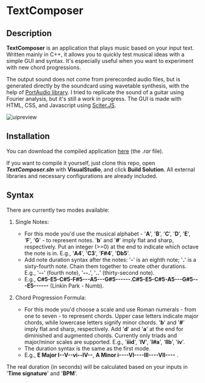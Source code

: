 # TextComposer
## Description
**TextComposer** is an application that plays music based on your input text. Written mainly in C++, it allows you to quickly test musical ideas with a simple GUI and syntax. It's especially useful when you want to experiment with new chord progressions.

The output sound does not come from prerecorded audio files, but is generated directly by the soundcard using wavetable synthesis, with the help of [PortAudio library](http://portaudio.com/). I tried to replicate the sound of a guitar using Fourier analysis, but it's still a work in progress. The GUI is made with HTML, CSS, and Javascript using [Sciter.JS](https://github.com/c-smile/sciter-js-sdk).

![uipreview](https://user-images.githubusercontent.com/72154050/144745099-89a6cc47-03b8-40b6-93eb-cd012c3d2237.png)
## Installation
You can download the compiled application [here](https://github.com/bucket420/TextComposer/releases) (the *.rar* file).  

If you want to compile it yourself, just clone this repo, open ***TextComposer.sln*** with **VisualStudio**, and click **Build Solution**. All external libraries and necessary configurations are already included. 
## Syntax
There are currently two modes available: 
1. Single Notes:  
	- For this mode you'd use the musical alphabet - '**A**', '**B**', '**C**', '**D**', '**E**', '**F**', '**G**' - to represent notes. '**b**' and '**#**' imply flat and sharp, respectively. Put an integer (>=0) at 	the end to indicate which octave the note is in. E.g., '**A4**', '**C3**', '**F#4**', '**Db5**'.  
	- Add note duration syntax after the notes: '**-**' is an eighth note; '**.**' is a sixty-fourth note. Chain them together to create other durations. E.g., '**--**' (fourth note), '**--.**', '**..**' (thirty-second note).  
	- E.g., **C#5-E5-C#5-F#5---A5---G#5------.C#5-E5-C#5-A5---G#5---E5------** (Linkin Park - Numb).
	
2. Chord Progression Formula:
	- For this mode you'd choose a scale and use Roman numerals - from one to seven - to represent chords. Upper case letters indicate major chords, while lowercase letters signify minor chords. '**b**' and '**#**' imply flat and sharp, respectively. Add '**d**' and '**a**' at the end for diminished and augmented chords. Currently only triads and major/minor scales are supported. E.g., '**iiid**', '**IV**', '**I#a**', '**IIb**', '**iv**'.
	- The duration syntax is the same as the first mode.
	- E.g., **E Major I--V--vi--IV--**, **A Minor i----VI----III----VII----** .
	
The real duration (in seconds) will be calculated based on your inputs in '**Time signature**' and '**BPM**'.
